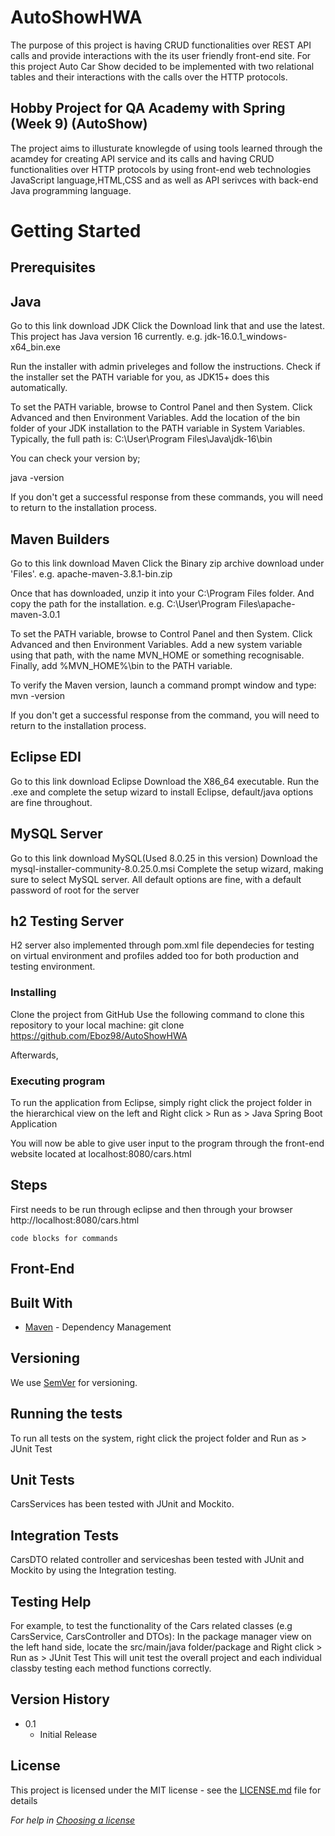 # AutoShowHWA

The purpose of this project is having CRUD functionalities over REST API calls and provide interactions with the its user friendly front-end site. For this project Auto Car Show decided to be implemented 
with two relational tables and their interactions with the calls over the HTTP protocols. 

## Hobby Project for QA Academy with Spring (Week 9) (AutoShow)

The project aims to illusturate knowlegde of using tools learned through the acamdey for creating API service and its calls and having CRUD functionalities over HTTP protocols
by using front-end web technologies JavaScript language,HTML,CSS and as well as API serivces with back-end Java programming language.
# Getting Started

## Prerequisites

## Java
Go to this link download JDK
Click the Download link that and use the latest. This project has Java version 16 currently.
e.g. jdk-16.0.1_windows-x64_bin.exe

Run the installer with admin priveleges and follow the instructions.
Check if the installer set the PATH variable for you, as JDK15+ does this automatically.

To set the PATH variable, browse to Control Panel and then System.
Click Advanced and then Environment Variables.
Add the location of the bin folder of your JDK installation to the PATH variable in System Variables.
Typically, the full path is:
C:\User\Program Files\Java\jdk-16\bin

You can check your version by;

java -version

If you don't get a successful response from these commands, you will need to return to the installation process.

## Maven Builders
Go to this link download Maven
Click the Binary zip archive download under 'Files'.
e.g. apache-maven-3.8.1-bin.zip

Once that has downloaded, unzip it into your C:\Program Files folder.
And copy the path for the installation.
e.g. C:\User\Program Files\apache-maven-3.0.1

To set the PATH variable, browse to Control Panel and then System.
Click Advanced and then Environment Variables.
Add a new system variable using that path, with the name MVN_HOME or something recognisable.
Finally, add %MVN_HOME%\bin to the PATH variable.

To verify the Maven version, launch a command prompt window and type:
mvn -version

If you don't get a successful response from the command, you will need to return to the installation process.

## Eclipse EDI 
Go to this link download Eclipse
Download the X86_64 executable.
Run the .exe and complete the setup wizard to install Eclipse, default/java options are fine throughout.

## MySQL Server
Go to this link download MySQL(Used 8.0.25 in this version)
Download the mysql-installer-community-8.0.25.0.msi
Complete the setup wizard, making sure to select MySQL server.
All default options are fine, with a default password of root for the server

## h2 Testing Server

H2 server also implemented through pom.xml file dependecies for testing on virtual environment and profiles added too for both production and testing environment.

### Installing

Clone the project from GitHub
Use the following command to clone this repository to your local machine:
git clone https://github.com/Eboz98/AutoShowHWA

Afterwards, 


### Executing program

To run the application from Eclipse, simply right click the project folder in the hierarchical view on the left and Right click > Run as > Java Spring Boot Application

You will now be able to give user input to the program through the front-end website located at localhost:8080/cars.html

## Steps

First needs to be run through eclipse and then through your browser http://localhost:8080/cars.html

```
code blocks for commands
```
## Front-End

## Built With

* [Maven](https://maven.apache.org/) - Dependency Management

## Versioning

We use [SemVer](http://semver.org/) for versioning.

## Running the tests
To run all tests on the system, right click the project folder and Run as > JUnit Test

## Unit Tests
CarsServices has been tested with JUnit and Mockito.

## Integration Tests
CarsDTO related controller and serviceshas been tested with JUnit and Mockito by using the Integration testing.

## Testing Help
For example, to test the functionality of the Cars related classes (e.g CarsService, CarsController and DTOs):
In the package manager view on the left hand side,
locate the src/main/java folder/package and Right click > Run as > JUnit Test
This will unit test the overall project and each individual classby testing each method functions correctly.


## Version History

* 0.1
    * Initial Release

## License

This project is licensed under the MIT license - see the [LICENSE.md](LICENSE.md) file for details 

*For help in [Choosing a license](https://choosealicense.com/)*

